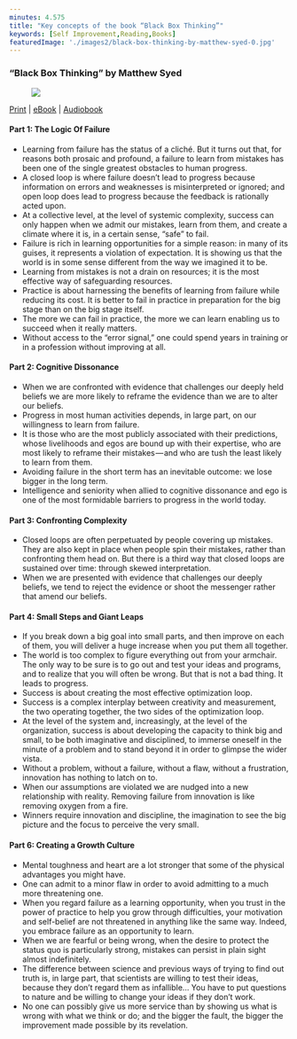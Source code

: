 ```yaml
---
minutes: 4.575
title: "Key concepts of the book “Black Box Thinking”"
keywords: [Self Improvement,Reading,Books]
featuredImage: './images2/black-box-thinking-by-matthew-syed-0.jpg'
---
```


### “Black Box Thinking” by Matthew Syed

<figure>

![](/images2/black-box-thinking-by-matthew-syed-0.jpg)

</figure>

[Print](https://amzn.to/2HBUgsF) | [eBook](https://amzn.to/2vQBI50) | [Audiobook](https://amzn.to/38JK39b)

#### Part 1: The Logic Of Failure

*   Learning from failure has the status of a cliché. But it turns out that, for reasons both prosaic and profound, a failure to learn from mistakes has been one of the single greatest obstacles to human progress.
*   A closed loop is where failure doesn’t lead to progress because information on errors and weaknesses is misinterpreted or ignored; and open loop does lead to progress because the feedback is rationally acted upon.
*   At a collective level, at the level of systemic complexity, success can only happen when we admit our mistakes, learn from them, and create a climate where it is, in a certain sense, “safe” to fail.
*   Failure is rich in learning opportunities for a simple reason: in many of its guises, it represents a violation of expectation. It is showing us that the world is in some sense different from the way we imagined it to be.
*   Learning from mistakes is not a drain on resources; it is the most effective way of safeguarding resources.
*   Practice is about harnessing the benefits of learning from failure while reducing its cost. It is better to fail in practice in preparation for the big stage than on the big stage itself.
*   The more we can fail in practice, the more we can learn enabling us to succeed when it really matters.
*   Without access to the “error signal,” one could spend years in training or in a profession without improving at all.

#### Part 2: Cognitive Dissonance

*   When we are confronted with evidence that challenges our deeply held beliefs we are more likely to reframe the evidence than we are to alter our beliefs.
*   Progress in most human activities depends, in large part, on our willingness to learn from failure.
*   It is those who are the most publicly associated with their predictions, whose livelihoods and egos are bound up with their expertise, who are most likely to reframe their mistakes — and who are tush the least likely to learn from them.
*   Avoiding failure in the short term has an inevitable outcome: we lose bigger in the long term.
*   Intelligence and seniority when allied to cognitive dissonance and ego is one of the most formidable barriers to progress in the world today.

#### Part 3: Confronting Complexity

*   Closed loops are often perpetuated by people covering up mistakes. They are also kept in place when people spin their mistakes, rather than confronting them head on. But there is a third way that closed loops are sustained over time: through skewed interpretation.
*   When we are presented with evidence that challenges our deeply beliefs, we tend to reject the evidence or shoot the messenger rather that amend our beliefs.

#### Part 4: Small Steps and Giant Leaps

*   If you break down a big goal into small parts, and then improve on each of them, you will deliver a huge increase when you put them all together.
*   The world is too complex to figure everything out from your armchair. The only way to be sure is to go out and test your ideas and programs, and to realize that you will often be wrong. But that is not a bad thing. It leads to progress.
*   Success is about creating the most effective optimization loop.
*   Success is a complex interplay between creativity and measurement, the two operating together, the two sides of the optimization loop.
*   At the level of the system and, increasingly, at the level of the organization, success is about developing the capacity to think big and small, to be both imaginative and disciplined, to immerse oneself in the minute of a problem and to stand beyond it in order to glimpse the wider vista.
*   Without a problem, without a failure, without a flaw, without a frustration, innovation has nothing to latch on to.
*   When our assumptions are violated we are nudged into a new relationship with reality. Removing failure from innovation is like removing oxygen from a fire.
*   Winners require innovation and discipline, the imagination to see the big picture and the focus to perceive the very small.

#### Part 6: Creating a Growth Culture

*   Mental toughness and heart are a lot stronger that some of the physical advantages you might have.
*   One can admit to a minor flaw in order to avoid admitting to a much more threatening one.
*   When you regard failure as a learning opportunity, when you trust in the power of practice to help you grow through difficulties, your motivation and self-belief are not threatened in anything like the same way. Indeed, you embrace failure as an opportunity to learn.
*   When we are fearful or being wrong, when the desire to protect the status quo is particularly strong, mistakes can persist in plain sight almost indefinitely.
*   The difference between science and previous ways of trying to find out truth is, in large part, that scientists are willing to test their ideas, because they don’t regard them as infallible… You have to put questions to nature and be willing to change your ideas if they don’t work.
*   No one can possibly give us more service than by showing us what is wrong with what we think or do; and the bigger the fault, the bigger the improvement made possible by its revelation.
